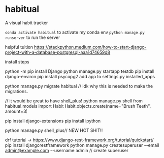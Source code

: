 # habitual
A visual habit tracker

`conda activate habitual` to activate my conda env
`python manage.py runserver` to run the server

helpful tuition https://stackpython.medium.com/how-to-start-django-project-with-a-database-postgresql-aaa1d74659d8

install steps

python -m pip install Django
python manage.py startapp testdb
pip install django-environ
pip install psycopg2
add app to settings.py installed_apps

python manage.py migrate habitual // idk why this is needed to make the migrations.

// it would be great to have shell_plus!
python manage.py shell
from habitual.models import Habit
Habit.objects.create(name="Brush Teeth", amount=3)

pip install django-extensions
pip install ipython

python manage.py shell_plus// NEW HOT SHIT!!



drf tutorial -> https://www.django-rest-framework.org/tutorial/quickstart/
pip install djangorestframework
python manage.py createsuperuser --email admin@example.com --username admin // create superuser